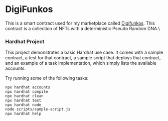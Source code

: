 # DigiFunkos
This is a smart contract used for my marketplace called [Digifunkos](https://github.com/kevin-mm-dev/digi-funkos-interface).
This contract is a collection of NFTs with a deterministic Pseudo Random DNA.\

### Hardhat Project

This project demonstrates a basic Hardhat use case. It comes with a sample contract, a test for that contract, a sample script that deploys that contract, and an example of a task implementation, which simply lists the available accounts.

Try running some of the following tasks:

```shell
npx hardhat accounts
npx hardhat compile
npx hardhat clean
npx hardhat test
npx hardhat node
node scripts/sample-script.js
npx hardhat help
```
